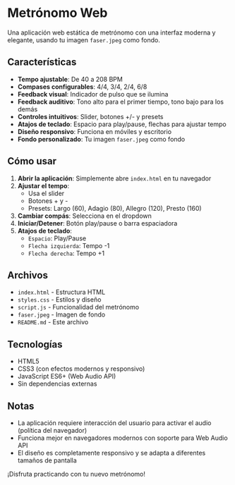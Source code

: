 # Metrónomo Web

Una aplicación web estática de metrónomo con una interfaz moderna y elegante, usando tu imagen `faser.jpeg` como fondo.

## Características

- **Tempo ajustable**: De 40 a 208 BPM
- **Compases configurables**: 4/4, 3/4, 2/4, 6/8
- **Feedback visual**: Indicador de pulso que se ilumina
- **Feedback auditivo**: Tono alto para el primer tiempo, tono bajo para los demás
- **Controles intuitivos**: Slider, botones +/- y presets
- **Atajos de teclado**: Espacio para play/pause, flechas para ajustar tempo
- **Diseño responsivo**: Funciona en móviles y escritorio
- **Fondo personalizado**: Tu imagen `faser.jpeg` como fondo

## Cómo usar

1. **Abrir la aplicación**: Simplemente abre `index.html` en tu navegador
2. **Ajustar el tempo**: 
   - Usa el slider
   - Botones + y -
   - Presets: Largo (60), Adagio (80), Allegro (120), Presto (160)
3. **Cambiar compás**: Selecciona en el dropdown
4. **Iniciar/Detener**: Botón play/pause o barra espaciadora
5. **Atajos de teclado**:
   - `Espacio`: Play/Pause
   - `Flecha izquierda`: Tempo -1
   - `Flecha derecha`: Tempo +1

## Archivos

- `index.html` - Estructura HTML
- `styles.css` - Estilos y diseño
- `script.js` - Funcionalidad del metrónomo
- `faser.jpeg` - Imagen de fondo
- `README.md` - Este archivo

## Tecnologías

- HTML5
- CSS3 (con efectos modernos y responsivo)
- JavaScript ES6+ (Web Audio API)
- Sin dependencias externas

## Notas

- La aplicación requiere interacción del usuario para activar el audio (política del navegador)
- Funciona mejor en navegadores modernos con soporte para Web Audio API
- El diseño es completamente responsivo y se adapta a diferentes tamaños de pantalla

¡Disfruta practicando con tu nuevo metrónomo! 